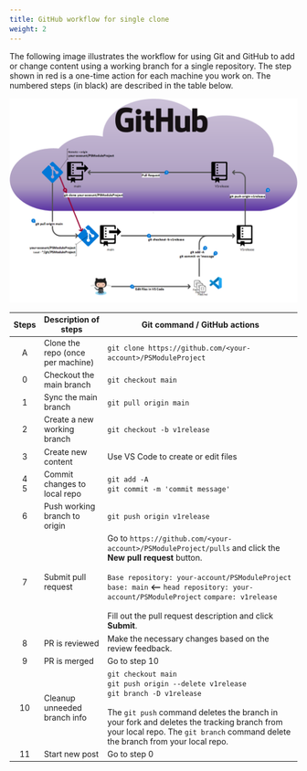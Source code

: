```yaml
---
title: GitHub workflow for single clone
weight: 2
---
```


The following image illustrates the workflow for using Git and GitHub to add or change content using
a working branch for a single repository. The step shown in red is a one-time action for each
machine you work on. The numbered steps (in black) are described in the table below.

![Single clone GitHub workflow](psmoduleproject-gitflow.png)

| Steps  |       Description of steps        |                                                                                                                                             Git command / GitHub actions                                                                                                                                             |
| :----: | --------------------------------- | -------------------------------------------------------------------------------------------------------------------------------------------------------------------------------------------------------------------------------------------------------------------------------------------------------------------- |
|   A    | Clone the repo (once per machine) | `git clone https://github.com/<your-account>/PSModuleProject`                                                                                                                                                                                                                                                        |
|   0    | Checkout the main branch          | `git checkout main`                                                                                                                                                                                                                                                                                                  |
|   1    | Sync the main branch              | `git pull origin main`                                                                                                                                                                                                                                                                                               |
|   2    | Create a new working branch       | `git checkout -b v1release`                                                                                                                                                                                                                                                                                          |
|   3    | Create new content                | Use VS Code to create or edit files                                                                                                                                                                                                                                                                                  |
| 4<br>5 | Commit changes to local repo      | `git add -A`<br>`git commit -m 'commit message'`                                                                                                                                                                                                                                                                     |
|   6    | Push working branch to origin     | `git push origin v1release`                                                                                                                                                                                                                                                                                          |
|   7    | Submit pull request               | Go to `https://github.com/<your-account>/PSModuleProject/pulls` and click the **New pull request** button.<br><br> `Base repository: your-account/PSModuleProject` `base: main` **<--** `head repository: your-account/PSModuleProject` `compare: v1release` <br><br>Fill out the pull request description and click **Submit**. |
|   8    | PR is reviewed                    | Make the necessary changes based on the review feedback.                                                                                                                                                                                                                                                             |
|   9    | PR is merged                      | Go to step 10                                                                                                                                                                                                                                                                                                        |
|   10   | Cleanup unneeded branch info      | `git checkout main`<br>`git push origin --delete v1release`<br>`git branch -D v1release`<br><br>The `git push` command deletes the branch in your fork and deletes the tracking branch from your local repo. The `git branch` command delete the branch from your local repo.                                        |
|   11   | Start new post                    | Go to step 0                                                                                                                                                                                                                                                                                                         |
